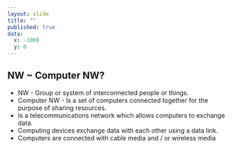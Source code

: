 ```yaml
---
layout: slide
title: ""
published: true
data:
  x: -1000
  y: 0
---
```

## NW ~ Computer NW? 

   + NW - Group or system of interconnected people or things.
   + Computer NW - Is a set of computers connected together for the purpose of sharing resources. 
   + Is a telecommunications network which allows computers to exchange data. 
   + Computing devices exchange data with each other using a data link. 
   + Computers are connected with cable media and / or wireless media
